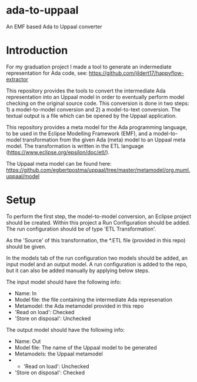# ada-to-uppaal
An EMF based Ada to Uppaal converter

Introduction
============

For my graduation project I made a tool to generate an indermediate representation for Ada code, see: https://github.com/jildert17/happyflow-extractor

This repository provides the tools to convert the intermediate Ada representation into an Uppaal model in order to eventually perform model checking on the original source code.
This conversion is done in two steps: 1) a model-to-model conversion and 2) a model-to-text conversion. The textual output is a file which can be opened by the Uppaal application.

This repository provides a meta model for the Ada programming language, to be used in the Eclipse Modelling Framework (EMF), and a model-to-model transformation from the given Ada (meta) model to an Uppaal meta model. The transformation is written in the ETL language (https://www.eclipse.org/epsilon/doc/etl/).

The Uppaal meta model can be found here: https://github.com/egbertpostma/uppaal/tree/master/metamodel/org.muml.uppaal/model

Setup
=====

To perform the first step, the model-to-model conversion, an Eclipse project should be created. Within this project a Run Configuration should be added. The run configuration should be of type 'ETL Transformation'.

As the 'Source' of this transformation, the \*.ETL file (provided in this repo) should be given.

In the models tab of the run configuration two models should be added, an input model and an output model. A run configuration is added to the repo, but it can also be added manually by applying below steps.

The input model should have the following info:
* Name: In
* Model file: the file containing the intermediate Ada represenation
* Metamodel: the Ada metamodel provided in this repo
* 'Read on load': Checked
* 'Store on disposal': Unchecked

The output model should have the following info:
* Name: Out
* Model file: The name of the Uppaal model to be generated
* Metamodels: the Uppaal metamodel
* * 'Read on load': Unchecked
* 'Store on disposal': Checked
